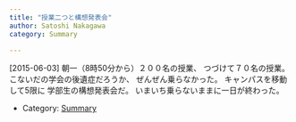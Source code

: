 ```yaml
---
title: "授業二つと構想発表会"
author: Satoshi Nakagawa
category: Summary

---
```


[2015-06-03]  朝一（8時50分から）２００名の授業、
つづけて７０名の授業。
こないだの学会の後遺症だろうか、
ぜんぜん乗らなかった。
キャンパスを移動して5限に
学部生の構想発表会だ。
いまいち乗らないままに一日が終わった。

- Category: [Summary](categories.html#Summary)


